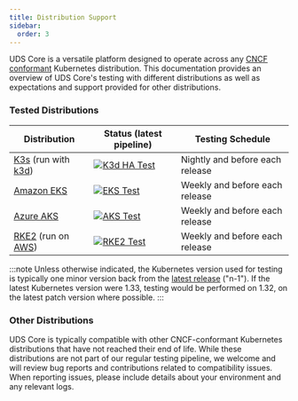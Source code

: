 ```yaml
---
title: Distribution Support
sidebar:
  order: 3
---
```


UDS Core is a versatile platform designed to operate across any [CNCF conformant](https://www.cncf.io/training/certification/software-conformance/) Kubernetes distribution. This documentation provides an overview of UDS Core's testing with different distributions as well as expectations and support provided for other distributions.

### Tested Distributions

| Distribution | Status (latest pipeline) | Testing Schedule |
|-------------|--------------|---------------------------------------------------------------------------------------------------------|
| [K3s](https://k3s.io/) (run with [k3d](https://k3d.io/stable/)) | [![K3d HA Test](https://github.com/defenseunicorns/uds-core/actions/workflows/test-k3d-ha.yaml/badge.svg?branch=main&event=schedule)](https://github.com/defenseunicorns/uds-core/actions/workflows/test-k3d-ha.yaml?query=event%3Aschedule+branch%3Amain) | Nightly and before each release |
| [Amazon EKS](https://aws.amazon.com/eks/) | [![EKS Test](https://github.com/defenseunicorns/uds-core/actions/workflows/test-eks.yaml/badge.svg?branch=main&event=schedule)](https://github.com/defenseunicorns/uds-core/actions/workflows/test-eks.yaml?query=event%3Aschedule+branch%3Amain) | Weekly and before each release |
| [Azure AKS](https://azure.microsoft.com/en-us/products/kubernetes-service) | [![AKS Test](https://github.com/defenseunicorns/uds-core/actions/workflows/test-aks.yaml/badge.svg?branch=main&event=schedule)](https://github.com/defenseunicorns/uds-core/actions/workflows/test-aks.yaml?query=event%3Aschedule+branch%3Amain) | Weekly and before each release |
| [RKE2](https://github.com/rancher/rke2) (run on [AWS](https://aws.amazon.com/)) | [![RKE2 Test](https://github.com/defenseunicorns/uds-core/actions/workflows/test-rke2.yaml/badge.svg?branch=main&event=schedule)](https://github.com/defenseunicorns/uds-core/actions/workflows/test-rke2.yaml?query=event%3Aschedule+branch%3Amain) | Weekly and before each release |

:::note
Unless otherwise indicated, the Kubernetes version used for testing is typically one minor version back from the [latest release](https://kubernetes.io/releases/) ("n-1"). If the latest Kubernetes version were 1.33, testing would be performed on 1.32, on the latest patch version where possible.
:::

### Other Distributions

UDS Core is typically compatible with other CNCF-conformant Kubernetes distributions that have not reached their end of life. While these distributions are not part of our regular testing pipeline, we welcome and will review bug reports and contributions related to compatibility issues. When reporting issues, please include details about your environment and any relevant logs.
